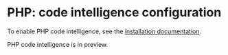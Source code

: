 # PHP: code intelligence configuration

To enable PHP code intelligence, see the [installation documentation](/extensions/language_servers/install/index.md).

PHP code intelligence is in preview.
